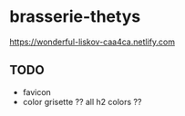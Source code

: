 # brasserie-thetys

https://wonderful-liskov-caa4ca.netlify.com

## TODO
* favicon
* color grisette ?? all h2 colors ??